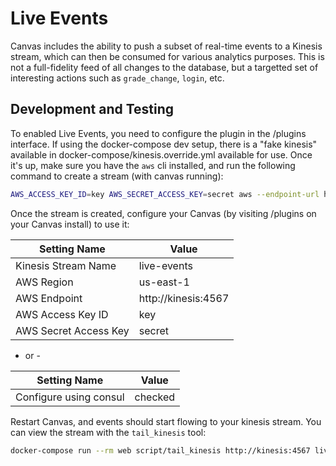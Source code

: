 # Live Events

Canvas includes the ability to push a subset of real-time events to a
Kinesis stream, which can then be consumed for various analytics
purposes. This is not a full-fidelity feed of all changes to the
database, but a targetted set of interesting actions such as
`grade_change`, `login`, etc.

## Development and Testing

To enabled Live Events, you need to configure the plugin in the /plugins
interface. If using the docker-compose dev setup, there is a "fake
kinesis" available in docker-compose/kinesis.override.yml available for
use. Once it's up, make sure you have the `aws` cli installed, and run
the following command to create a stream (with canvas running):

```bash
AWS_ACCESS_KEY_ID=key AWS_SECRET_ACCESS_KEY=secret aws --endpoint-url http://kinesis.canvaslms.docker/ kinesis create-stream --stream-name=live-events --shard-count=1 --region=us-east-1
```

Once the stream is created, configure your Canvas (by visiting /plugins on your Canvas install) to use
it:

| Setting Name          | Value               |
| --------------------- | ------------------- |
| Kinesis Stream Name   | live-events         |
| AWS Region            | us-east-1           |
| AWS Endpoint          | http://kinesis:4567 |
| AWS Access Key ID     | key                 |
| AWS Secret Access Key | secret              |

* or -

| Setting Name           | Value   |
| ---------------------- | ------- |
| Configure using consul | checked |

Restart Canvas, and events should start flowing to your kinesis stream.
You can view the stream with the `tail_kinesis` tool:

```bash
docker-compose run --rm web script/tail_kinesis http://kinesis:4567 live-events
```
